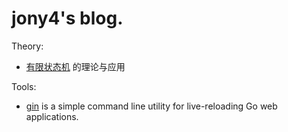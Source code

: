 # jony4's blog.

Theory:

  - [有限状态机](theory/fsm.md) 的理论与应用

Tools:
  - [gin](tools/gin.md) is a simple command line utility for live-reloading Go web applications. 
